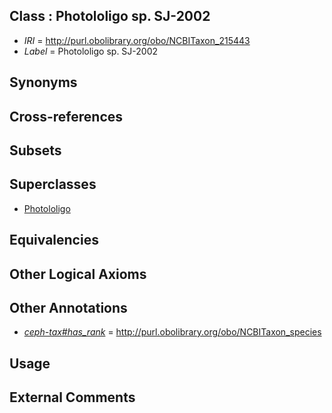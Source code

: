 
## Class : Photololigo sp. SJ-2002

 * *IRI* = http://purl.obolibrary.org/obo/NCBITaxon_215443
 * *Label* = Photololigo sp. SJ-2002

## Synonyms


## Cross-references


## Subsets


## Superclasses

 * [Photololigo](../../NCBITaxon/42/NCBITaxon_215442.md)

## Equivalencies


## Other Logical Axioms


## Other Annotations

 * *[ceph-tax#has_rank](../../ceph-tax#has/nk/ceph-tax#has_rank.md)* = http://purl.obolibrary.org/obo/NCBITaxon_species

## Usage


## External Comments

